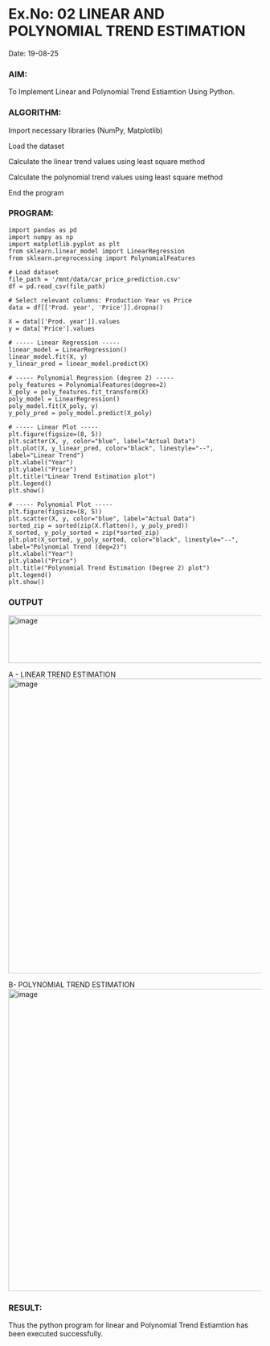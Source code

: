 # Ex.No: 02 LINEAR AND POLYNOMIAL TREND ESTIMATION
Date: 19-08-25
### AIM:
To Implement Linear and Polynomial Trend Estiamtion Using Python.

### ALGORITHM:
Import necessary libraries (NumPy, Matplotlib)

Load the dataset

Calculate the linear trend values using least square method

Calculate the polynomial trend values using least square method

End the program
### PROGRAM:
```
import pandas as pd
import numpy as np
import matplotlib.pyplot as plt
from sklearn.linear_model import LinearRegression
from sklearn.preprocessing import PolynomialFeatures

# Load dataset
file_path = '/mnt/data/car_price_prediction.csv'
df = pd.read_csv(file_path)

# Select relevant columns: Production Year vs Price
data = df[['Prod. year', 'Price']].dropna()

X = data[['Prod. year']].values
y = data['Price'].values

# ----- Linear Regression -----
linear_model = LinearRegression()
linear_model.fit(X, y)
y_linear_pred = linear_model.predict(X)

# ----- Polynomial Regression (degree 2) -----
poly_features = PolynomialFeatures(degree=2)
X_poly = poly_features.fit_transform(X)
poly_model = LinearRegression()
poly_model.fit(X_poly, y)
y_poly_pred = poly_model.predict(X_poly)

# ----- Linear Plot -----
plt.figure(figsize=(8, 5))
plt.scatter(X, y, color="blue", label="Actual Data")
plt.plot(X, y_linear_pred, color="black", linestyle="--", label="Linear Trend")
plt.xlabel("Year")
plt.ylabel("Price")
plt.title("Linear Trend Estimation plot")
plt.legend()
plt.show()

# ----- Polynomial Plot -----
plt.figure(figsize=(8, 5))
plt.scatter(X, y, color="blue", label="Actual Data")
sorted_zip = sorted(zip(X.flatten(), y_poly_pred))
X_sorted, y_poly_sorted = zip(*sorted_zip)
plt.plot(X_sorted, y_poly_sorted, color="black", linestyle="--", label="Polynomial Trend (deg=2)")
plt.xlabel("Year")
plt.ylabel("Price")
plt.title("Polynomial Trend Estimation (Degree 2) plot")
plt.legend()
plt.show()
```
### OUTPUT
<img width="1578" height="95" alt="image" src="https://github.com/user-attachments/assets/475faad9-ead7-4687-a0be-fc08d5afe1c3" />

A - LINEAR TREND ESTIMATION
<img width="1027" height="586" alt="image" src="https://github.com/user-attachments/assets/cab5157a-cc24-4838-b3f8-256b2e2a9cd5" />

B- POLYNOMIAL TREND ESTIMATION
<img width="1043" height="601" alt="image" src="https://github.com/user-attachments/assets/36ec1eda-99e0-4d45-9bc6-0de2e6f14472" />

### RESULT:
Thus the python program for linear and Polynomial Trend Estiamtion has been executed successfully.
